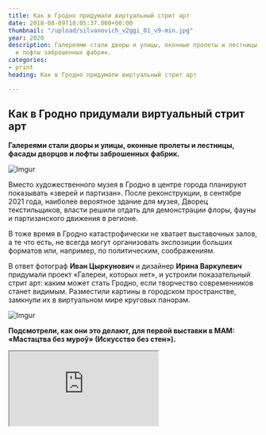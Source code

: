 ```yaml
---
title: Как в Гродно придумали виртуальный стрит арт
date: 2018-08-09T18:05:37.000+00:00
thumbnail: "/upload/silvanovich_v2ggi_01_v9-min.jpg"
year: 2020
description: Галереями стали дворы и улицы, оконные пролеты и лестницы, фасады дворцов
  и лофты заброшенных фабрик.
categories:
- print
heading: Как в Гродно придумали виртуальный стрит арт

---
```

## **Как в Гродно придумали виртуальный стрит арт**

**Галереями стали дворы и улицы, оконные пролеты и лестницы, фасады дворцов и лофты заброшенных фабрик.**

![Imgur](https://i.imgur.com/1uvxrOC.jpg)

Вместо художественного музея в Гродно в центре города планируют показывать «зверей и партизан». После реконструкции, в сентябре 2021 года, наиболее вероятное здание для музея, Дворец текстильщиков, власти решили отдать для демонстрации флоры, фауны и партизанского движения в регионе. 

В тоже время в Гродно катастрофически не хватает выставочных залов, а те что есть, не всегда могут организовать экспозиции больших форматов или, например, по политическим, соображениям. 

В ответ фотограф **Иван Цыркунович** и дизайнер **Ирина Варкулевич** придумали проект «Галереи, которых нет», и устроили показательный стрит арт: каким может стать Гродно, если творчество современников станет видимым. Разместили картины в городском пространстве, замкнули их в виртуальном мире круговых панорам.

![Imgur](https://i.imgur.com/XAsXgri.jpg)

**Подсмотрели, как они это делают, для первой выставки в МАМ:  «Мастацтва без муроў» (Искусство без стен»).**

<div>
<iframe class="youtube" src="https://www.youtube.com/embed/1YiMR14fiAY">
</div>
  
Выбрать место для съемки очень непросто, например, _«Можно годами искать точку, чтобы было пять торцов. В конце концов Иван такую нашел»,_ - говорит Ирина.  Для МАМ приземлили на Фолюше картины литовского художника **Юстаса Ягминаса**. 

![Imgur](https://i.imgur.com/KXhN80i.jpg)
  
Найти точку для удачной панорамы, монтаж – это важный этап, но не последний. Дальше включается Ирина, её видение, какие работы впишутся в конкретный интерьер или экстерьер.

Так камерная **Виктория Ильина** просто всегда была в маленьком дворике в старом городе. 

![Imgur](https://i.imgur.com/Vw19Qpt.jpg)
  
Экзистенциальные абстракции **Александра Балдакова** «ушли» в недостроенный цех.
  
![Imgur](https://i.imgur.com/3nNF1eR.jpg)

Мистическая **Наталья Ляпкина** – вписалась в декаданс заброшенного дворца в Жемыславле.
  
![Imgur](https://i.imgur.com/mj8HJD4.jpg)
  
Девушки **Александра Сильвановича** гуляют в центре по Социалистической.
  
![Imgur](https://i.imgur.com/SI7ysCx.jpg)
  
**Инна МАКСИМЧИК**

mamgrodno@gmail.com

**Фото:** _Иван Цыркунович_